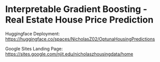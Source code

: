 # Interpretable Gradient Boosting - Real Estate House Price Prediction
Huggingface Deployment: https://huggingface.co/spaces/NicholasZ02/OptunaHousingPredictions

Google Sites Landing Page: https://sites.google.com/njit.edu/nicholaszhousingdata/home
